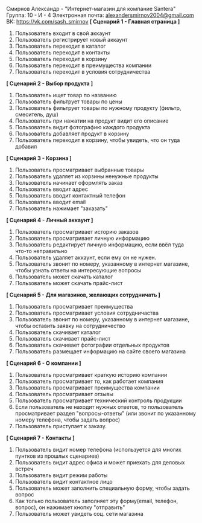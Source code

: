 Смирнов Александр - "Интернет-магазин для компание Santera"
Группа: 10 - И - 4
Электронная почта: alexandersmirnov2004@gmail.com
ВК: https://vk.com/sash_smirnov
**[ Сценарий 1 - Главная страница ]**
  1. Пользователь входит в свой аккаунт
  2. Пользователь регистрирует новый аккаунт
  3. Пользователь переходит в каталог
  4. Пользователь переходит в контакты
  5. Пользователь переходит в корзину
  6. Пользователь переходит в преимущества компании
  7. Пользователь переходит в условия сотрудничества
  
**[ Сценарий 2 - Выбор продукта ]**
  1. Пользователь ищет товар по названию
  2. Пользователь фильтрует товары по цены
  3. Пользователь фильтрует товары по нужному продукту (фильтр, смеситель, душ)
  4. Пользователь при нажатии на продукт видит его описание
  5. Пользователь видит фотографию каждого продукта 
  6. Пользователь добавляет продукт в корзину
  7. Пользователь переходит в корзину, чтобы увидеть, что он туда добавил
  
**[ Сценарий 3 - Корзина ]**
  1. Пользователь просматривает выбранные товары
  2. Пользователь удаляет из корзины ненужные продукты
  3. Пользователь начинает оформлять заказ
  4. Пользователь вводит адрес
  5. Пользователь вводит контактный телефон
  6. Пользователь вводит email
  7. Пользователь нажимает "заказать"

**[ Сценарий 4 - Личный аккаунт ]**
  1. Пользователь просматривает историю заказов
  2. Пользователь просматривает личную информацию
  3. Пользователь редактирует личную информацию, если ввёл туда что-то неправильно
  4. Пользователь удаляет аккаунт, если ему он не нужен.
  5. Пользователь звонит по номеру, указанному в интернет магазине, чтобы узнать ответы на интересующие вопросы
  6. Пользователь может скачать каталог
  7. Пользователь может скачать прайс-лист
  
**[ Сценарий 5 - Для магазинов, желающих сотрудничать ]**
  1. Пользователь просматривает преимущества
  2. Пользователь просматривает условия сотрудничаства
  3. Пользователь звонит по номеру, указанному в интернет магазине, чтобы оставить заявку на сотрудничество
  4. Пользователь скачивает каталог
  5. Пользователь скачивает прайс-лист
  6. Пользователь скачивает фотографии отдельных продуктов
  7. Пользователь размещает информацию на сайте своего магазина
  
**[ Сценарий 6 - О компании ]**
  1. Пользователь просматривает краткую историю компании
  2. Пользователь просматривает то, как работает компания
  3. Пользователь просматривает преимущества компании
  4. Пользователь просматривает отзывы
  5. Пользователь просматривает технический контроль продукции
  6. Если пользователь не находит нужных ответов, то пользователь просматривает раздел "вопросы-ответы" (или звонит по указанному номеру телефона, чтобы задать вопрос)
  7. Пользователь приступает к заказу.

**[ Сценарий 7 - Контакты ]**
  1. Пользователь видит номер телефона (используется для многих пунтков из прошлых сценариев)
  2. Пользователь видит адрес офиса и может приехать для деловых встреч
  3. Пользователь видит режим работы
  4. Пользователь видит контактное лицо
  5. Пользователь может заполнить специальную форму, чтобы задать вопрос
  6. Как только пользователь заполняет эту форму(email, телефон, вопрос), он нажимает кнопку "отправить"
  7. Пользователь может увидеть соц. сети магазина
  
